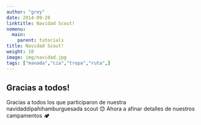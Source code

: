 ```yaml
---
author: "grey"
date: 2014-09-28
linktitle: Navidad Scout!
nomenu:
  main:
    parent: tutorials
title: Navidad Scout!
weight: 10
image: img/navidad.jpg
tags: ["manada","cia","tropa","ruta",]
---
```



## Gracias a todos!

Gracias a todos los que participaron de nuestra navidaddipahihamburguesada scout 😊 
Ahora a afinar detalles de nuestros campamentos 🏕